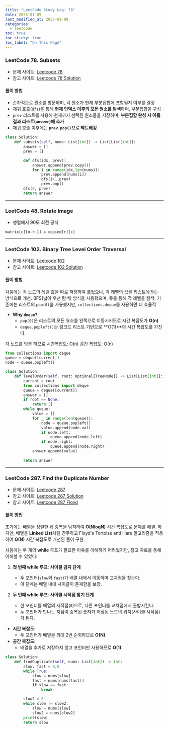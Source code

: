```yaml
---
title: "LeetCode Study Log: 78"
date: 2025-01-09
last_modified_at: 2025-01-09
categories:
  - leetcode
toc: true
toc_sticky: true
toc_label: "On This Page"
---
```


### LeetCode 78. Subsets
- 문제 사이트: [Leetcode 78](https://leetcode.com/problems/subsets/description/)   
- 참고 사이트: [Leetcode 78 Solution](https://www.youtube.com/watch?v=3tpjp5h3M6Y)

#### **풀이 방법**
- 순차적으로 원소를 방문하며, 각 원소가 현재 부분집합에 포함될지 여부를 결정
- 재귀 호출(`dfs`)을 통해 **현재 인덱스 이후의 모든 원소를 탐색**하며, 부분집합을 구성
- `prev` 리스트를 사용해 현재까지 선택된 원소들을 저장하며, **부분집합 완성 시 이를 결과 리스트(`answer`)에 추가**
- 재귀 호출 이후에는 **`prev.pop()`으로 백트래킹**
  
```python
class Solution:
    def subsets(self, nums: List[int]) -> List[List[int]]:
        answer = []
        prev = []

        def dfs(idx, prev):
            answer.append(prev.copy())
            for i in range(idx,len(nums)):
                prev.append(nums[i])
                dfs(i+1,prev)
                prev.pop()
        dfs(0, prev)    
        return answer
```
---
### LeetCode 48. Rotate Image
- 행렬에서 90도 회전 공식
```
matrix[c][n-r-1] = copied[r][c]
```
---
### LeetCode 102. Binary Tree Level Order Traversal
- 문제 사이트: [Leetcode 102](https://leetcode.com/problems/binary-tree-level-order-traversal/description/)   
- 참고 사이트: [Leetcode 102 Solution](https://www.youtube.com/watch?v=dEW2za8gd8M)

#### **풀이 방법**
처음에는 각 노드의 레벨 값을 따로 저장하여 풀었으나, 각 레벨의 값을 리스트에 담는 방식으로 개선.
BFS(넓이 우선 탐색) 방식을 사용했으며, 큐를 통해 각 레벨을 탐색.
기존에는 리스트의 `pop(0)`을 사용했지만, `collections.deque`를 사용하면 더 효율적

- **Why `deque`?**
  - `pop(0)`은 리스트의 모든 요소를 왼쪽으로 이동시키므로 시간 복잡도가 **O(n)**
  - `deque.popleft()`는 링크드 리스트 기반으로 **O(1)**의 시간 복잡도를 가진다.

각 노드를 방문 하므로 시간복잡도: O(n)
공간 복잡도: O(n)

```python
from collections import deque
queue = deque([current])
node = queue.popleft()
```

```python
class Solution:
    def levelOrder(self, root: Optional[TreeNode]) -> List[List[int]]:
        current = root
        from collections import deque
        queue = deque([current])
        answer = []
        if root == None:
            return []
        while queue:
            value = []
            for _ in range(len(queue)):
                node = queue.popleft()
                value.append(node.val)
                if node.left:
                    queue.append(node.left)
                if node.right:
                    queue.append(node.right)
            answer.append(value)
        
        return answer

```
---
### LeetCode 287. Find the Duplicate Number
- 문제 사이트: [Leetcode 287](https://leetcode.com/problems/find-the-duplicate-number/description/)   
- 참고 사이트: [Leetcode 287 Solution](https://www.youtube.com/watch?v=dEW2za8gd8M)
- 참고 사이트: [Leetcode 287 Floyd](https://programming4myself.tistory.com/150)

#### **풀이 방법**
초기에는 배열을 정렬한 뒤 중복을 탐지하여 **O(NlogN)** 시간 복잡도로 문제를 해결. 하지만, 배열을 **Linked List**처럼 간주하고 Floyd's Tortoise and Hare 알고리즘을 적용하여 **O(N)** 시간 복잡도로 개선된 풀이 구현.

처음에는 두 개의 **while** 루프가 필요한 이유를 이해하기 어려웠지만, 참고 자료를 통해 이해할 수 있었다:

1. **첫 번째 while 루프**: **사이클 감지 단계**  
   - 두 포인터(`slow`와 `fast`)가 배열 내에서 이동하며 교차점을 찾는다.
   - 이 단계는 배열 내에 사이클이 존재함을 보장.

2. **두 번째 while 루프**: **사이클 시작점 찾기 단계**  
   - 한 포인터를 배열의 시작점(`0`)으로, 다른 포인터를 교차점에서 출발시킨다.
   - 두 포인터가 만나는 지점이 중복된 숫자가 저장된 노드의 위치(사이클 시작점)가 된다.

- **시간 복잡도**: 
  - 두 포인터가 배열을 최대 2번 순회하므로 **O(N)**.
- **공간 복잡도**:
  - 배열을 추가로 저장하지 않고 포인터만 사용하므로 **O(1)**.

```python
class Solution:
    def findDuplicate(self, nums: List[int]) -> int:
        slow, fast = 0,0
        while True:
            slow = nums[slow]
            fast = nums[nums[fast]]
            if slow == fast:
                break

        slow2 = 0
        while slow != slow2:
            slow = nums[slow]
            slow2 = nums[slow2]
        print(slow)
        return slow
```
